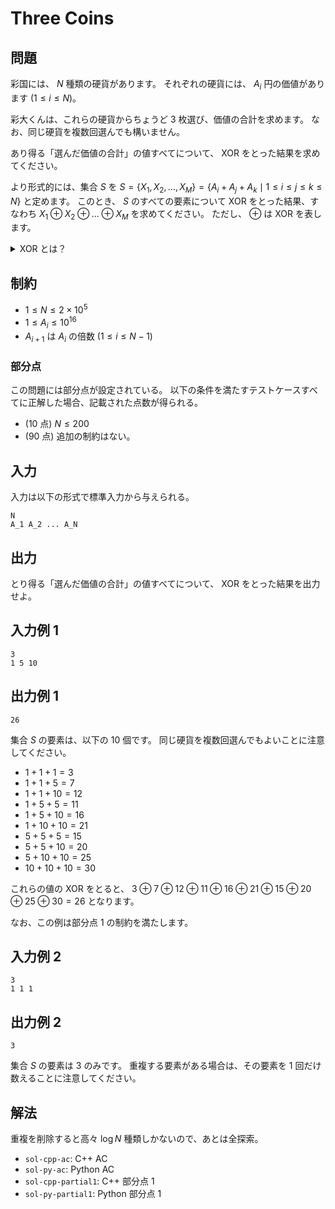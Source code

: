 # Three Coins

## 問題

彩国には、 $N$ 種類の硬貨があります。
それぞれの硬貨には、 $A_i$ 円の価値があります ($1 \le i \le N$)。

彩大くんは、これらの硬貨からちょうど 3 枚選び、価値の合計を求めます。
なお、同じ硬貨を複数回選んでも構いません。

あり得る「選んだ価値の合計」の値すべてについて、 XOR をとった結果を求めてください。

より形式的には、集合 $S$ を $S = \{ X_1, X_2, \ldots, X_M \} = \{ A_i + A_j + A_k \mid 1 \le i \le j \le k \le N \}$ と定めます。
このとき、 $S$ のすべての要素について XOR をとった結果、すなわち $X_1 \oplus X_2 \oplus \ldots \oplus X_M$ を求めてください。
ただし、 $\oplus$ は XOR を表します。

<details>
<summary>XOR とは？</summary>
整数 $a, b$ の XOR $a \oplus b$ は、以下のように定義されます。

- $a \oplus b$ を二進表記した際の $2^k (k \ge 0)$ の位の数は、$a, b$ を二進表記した際の $2^k$ の位の数のうち一方のみが $1$ であれば $1$ 、そうでなければ $0$ である。

例えば、 $3 \oplus 5 = 6$ となります (二進表記すると: $011 \oplus 101=110$) 。

なお、この演算において、計算する順序によらず求める値は一意に定まります。

</details>

## 制約

- $1 \le N \le 2 \times 10^5$
- $1 \le A_i \le 10^{16}$
- $A_{i+1}$ は $A_i$ の倍数 ($1 \le i \le N-1$)

### 部分点

この問題には部分点が設定されている。
以下の条件を満たすテストケースすべてに正解した場合、記載された点数が得られる。

- (10 点) $N \le 200$
- (90 点) 追加の制約はない。

## 入力

入力は以下の形式で標準入力から与えられる。

```plaintext
N
A_1 A_2 ... A_N
```

## 出力

とり得る「選んだ価値の合計」の値すべてについて、 XOR をとった結果を出力せよ。

## 入力例 1

```plaintext
3
1 5 10
```

## 出力例 1

```plaintext
26
```

集合 $S$ の要素は、以下の 10 個です。
同じ硬貨を複数回選んでもよいことに注意してください。

- $1 + 1 + 1 = 3$
- $1 + 1 + 5 = 7$
- $1 + 1 + 10 = 12$
- $1 + 5 + 5 = 11$
- $1 + 5 + 10 = 16$
- $1 + 10 + 10 = 21$
- $5 + 5 + 5 = 15$
- $5 + 5 + 10 = 20$
- $5 + 10 + 10 = 25$
- $10 + 10 + 10 = 30$

これらの値の XOR をとると、 $3 \oplus 7 \oplus 12 \oplus 11 \oplus 16 \oplus 21 \oplus 15 \oplus 20 \oplus 25 \oplus 30 = 26$ となります。

なお、この例は部分点 1 の制約を満たします。

## 入力例 2

```plaintext
3
1 1 1
```

## 出力例 2

```plaintext
3
```

集合 $S$ の要素は $3$ のみです。
重複する要素がある場合は、その要素を 1 回だけ数えることに注意してください。

## 解法

重複を削除すると高々 $\log N$ 種類しかないので、あとは全探索。

- `sol-cpp-ac`: C++ AC
- `sol-py-ac`: Python AC
- `sol-cpp-partial1`: C++ 部分点 1
- `sol-py-partial1`: Python 部分点 1

